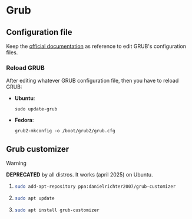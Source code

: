 # Grub

## Configuration file

Keep the [official documentation](https://www.gnu.org/software/grub/manual/grub/grub.html) as reference to edit GRUB's configuration files.

### Reload GRUB

After editing whatever GRUB configuration file, then you have to reload GRUB:

- **Ubuntu**:
  
  ```shell
  sudo update-grub
  ```

- **Fedora**:
  
  ```shell
  grub2-mkconfig -o /boot/grub2/grub.cfg
  ```

## Grub customizer

> [!WARNING]
>
> **DEPRECATED** by all distros. It works (april 2025) on Ubuntu.

1. ```bash
   sudo add-apt-repository ppa:danielrichter2007/grub-customizer
   ```

2. ```bash
   sudo apt update
   ```

3. ```bash
   sudo apt install grub-customizer
   ```